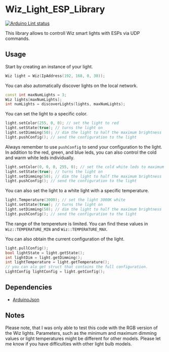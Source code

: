 # Wiz_Light_ESP_Library
[![Arduino Lint status](https://github.com/Jonas-Finkler/Wiz_Light_ESP_Library/actions/workflows/arduino-lint.yml/badge.svg)](https://github.com/Jonas-Finkler/Wiz_Light_ESP_Library/actions/workflows/arduino-lint.yml)

This library allows to controll Wiz smart lights with ESPs via UDP commands. 


## Usage

Start by creating an instance of your light.
```C++
Wiz light = Wiz(IpAddress(192, 168, 0, 30));
```
You can also automatically discover lights on the local network. 
```C++
const int maxNumLights = 3;
Wiz lights[maxNumLights];
int numLights = discoverLights(lights, maxNumLights);
```

You can set the light to a specific color. 
```C++
light.setColor(255, 0, 0); // set the light to red
light.setState(true); // turns the light on
light.setDimming(50); // dim the light to half the maximum brightness
light.pushConfig(); // send the configuration to the light
```
Always remember to use `pushConfig` to send your configuration to the light. 
In addition to the red, green, and blue leds, you can also control the cold and warm white leds individually.
```C++
light.setColor(0, 0, 0, 255, 0); // set the cold white leds to maximum power
light.setState(true); // turns the light on
light.setDimming(50); // dim the light to half the maximum brightness
light.pushConfig(); // send the configuration to the light
```

You can also set the light to a white light with a specific temperature. 
```C++
light.Temperature(3000); // set the light 3000K white
light.setState(true); // turns the light on
light.setDimming(50); // dim the light to half the maximum brightness
light.pushConfig(); // send the configuration to the light
```
The range of the tempereture is limited. 
You can find these values in `Wiz::TEMPERATURE_MIN` and `Wiz::TEMPERATURE_MAX`.

You can also obtain the current configuration of the light. 
```C++
light.pullConfig();
bool lightState = light.getState();
int lightDim = light.getDimming();
int lightTemperature = light.getTemperature();
// you can alo get struct that contains the full configuration.
LightConfig lightConfig = light.getConfig();
```


## Dependencies
- [ArduinoJson](https://arduinojson.org/)

## Notes
Please note, that I was only able to test this code with the RGB version of the Wiz lights. 
Parameters, such as the minimum and maximum dimming values or light temperatures might be different for other models. 
Please let me know if you have difficulties with other light bulb models. 
